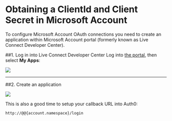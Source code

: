 # Obtaining a ClientId and Client Secret in Microsoft Account

To configure Microsoft Account OAuth connections you need to create an application within Microsoft Account portal (formerly known as Live Connect Developer Center). 

##1. Log in into Live Connect Developer Center
Log into [the portal](http://msdn.microsoft.com/en-us/live/ff519582), then select __My Apps__:

![](img/ma-portal-1.png)

---

##2. Create an application

![](img/ma-portal-2.png)

This is also a good time to setup your callback URL into Auth0:

	http://@@{account.namespace}/login
